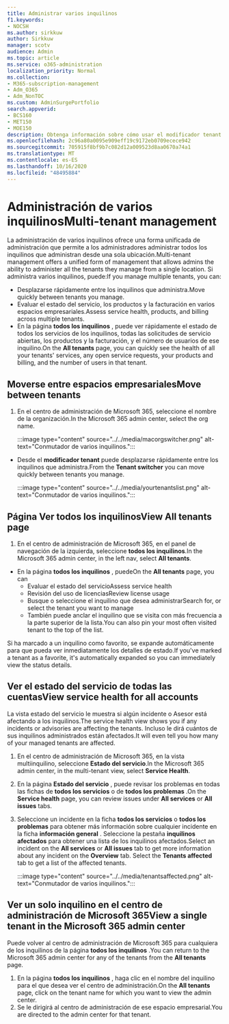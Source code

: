 ```yaml
---
title: Administrar varios inquilinos
f1.keywords:
- NOCSH
ms.author: sirkkuw
author: Sirkkuw
manager: scotv
audience: Admin
ms.topic: article
ms.service: o365-administration
localization_priority: Normal
ms.collection:
- M365-subscription-management
- Adm_O365
- Adm_NonTOC
ms.custom: AdminSurgePortfolio
search.appverid:
- BCS160
- MET150
- MOE150
description: Obtenga información sobre cómo usar el modificador tenant y las vistas de varios inquilinos.
ms.openlocfilehash: 2c96a80a0095e909eff19c9172eb0709ecece942
ms.sourcegitcommit: 705915f8bf9b7c082d12a009523d8aa0670a74a1
ms.translationtype: MT
ms.contentlocale: es-ES
ms.lasthandoff: 10/16/2020
ms.locfileid: "48495884"
---
```

# <a name="multi-tenant-management"></a><span data-ttu-id="dc825-103">Administración de varios inquilinos</span><span class="sxs-lookup"><span data-stu-id="dc825-103">Multi-tenant management</span></span>

<span data-ttu-id="dc825-104">La administración de varios inquilinos ofrece una forma unificada de administración que permite a los administradores administrar todos los inquilinos que administran desde una sola ubicación.</span><span class="sxs-lookup"><span data-stu-id="dc825-104">Multi-tenant management offers a unified form of management that allows admins the ability to administer all the tenants they manage from a single location.</span></span> <span data-ttu-id="dc825-105">Si administra varios inquilinos, puede:</span><span class="sxs-lookup"><span data-stu-id="dc825-105">If you manage multiple tenants, you can:</span></span>

- <span data-ttu-id="dc825-106">Desplazarse rápidamente entre los inquilinos que administra.</span><span class="sxs-lookup"><span data-stu-id="dc825-106">Move quickly between tenants you manage.</span></span>
- <span data-ttu-id="dc825-107">Evaluar el estado del servicio, los productos y la facturación en varios espacios empresariales.</span><span class="sxs-lookup"><span data-stu-id="dc825-107">Assess service health, products, and billing across multiple tenants.</span></span>
- <span data-ttu-id="dc825-108">En la página **todos los inquilinos** , puede ver rápidamente el estado de todos los servicios de los inquilinos, todas las solicitudes de servicio abiertas, los productos y la facturación, y el número de usuarios de ese inquilino.</span><span class="sxs-lookup"><span data-stu-id="dc825-108">On the **All tenants** page, you can quickly see the health of all your tenants' services, any open service requests, your products and billing, and the number of users in that tenant.</span></span>


## <a name="move-between-tenants"></a><span data-ttu-id="dc825-109">Moverse entre espacios empresariales</span><span class="sxs-lookup"><span data-stu-id="dc825-109">Move between tenants</span></span>

1. <span data-ttu-id="dc825-110">En el centro de administración de Microsoft 365, seleccione el nombre de la organización.</span><span class="sxs-lookup"><span data-stu-id="dc825-110">In the Microsoft 365 admin center, select the org name.</span></span>

    :::image type="content" source="../../media/macorgswitcher.png" alt-text="Conmutador de varios inquilinos.":::

- <span data-ttu-id="dc825-112">Desde el **modificador tenant** puede desplazarse rápidamente entre los inquilinos que administra.</span><span class="sxs-lookup"><span data-stu-id="dc825-112">From the **Tenant switcher** you can move quickly between tenants you manage.</span></span>

    :::image type="content" source="../../media/yourtenantslist.png" alt-text="Conmutador de varios inquilinos.":::

## <a name="view-all-tenants-page"></a><span data-ttu-id="dc825-114">Página Ver todos los inquilinos</span><span class="sxs-lookup"><span data-stu-id="dc825-114">View All tenants page</span></span>

1. <span data-ttu-id="dc825-115">En el centro de administración de Microsoft 365, en el panel de navegación de la izquierda, seleccione **todos los inquilinos**.</span><span class="sxs-lookup"><span data-stu-id="dc825-115">In the Microsoft 365 admin center, in the left nav, select **All tenants**.</span></span>
- <span data-ttu-id="dc825-116">En la página **todos los inquilinos** , puede</span><span class="sxs-lookup"><span data-stu-id="dc825-116">On the **All tenants** page, you can</span></span>
  - <span data-ttu-id="dc825-117">Evaluar el estado del servicio</span><span class="sxs-lookup"><span data-stu-id="dc825-117">Assess service health</span></span>
  - <span data-ttu-id="dc825-118">Revisión del uso de licencias</span><span class="sxs-lookup"><span data-stu-id="dc825-118">Review license usage</span></span>
  - <span data-ttu-id="dc825-119">Busque o seleccione el inquilino que desea administrar</span><span class="sxs-lookup"><span data-stu-id="dc825-119">Search for, or select the tenant you want to manage</span></span>
  - <span data-ttu-id="dc825-120">También puede anclar el inquilino que se visita con más frecuencia a la parte superior de la lista.</span><span class="sxs-lookup"><span data-stu-id="dc825-120">You can also pin your most often visited tenant to the top of the list.</span></span>


<span data-ttu-id="dc825-121">Si ha marcado a un inquilino como favorito, se expande automáticamente para que pueda ver inmediatamente los detalles de estado.</span><span class="sxs-lookup"><span data-stu-id="dc825-121">If you've marked a tenant as a favorite, it's automatically expanded so you can immediately view the status details.</span></span>

## <a name="view-service-health-for-all-accounts"></a><span data-ttu-id="dc825-122">Ver el estado del servicio de todas las cuentas</span><span class="sxs-lookup"><span data-stu-id="dc825-122">View service health for all accounts</span></span>

<span data-ttu-id="dc825-123">La vista estado del servicio le muestra si algún incidente o Asesor está afectando a los inquilinos.</span><span class="sxs-lookup"><span data-stu-id="dc825-123">The service health view shows you if any incidents or advisories are affecting the tenants.</span></span> <span data-ttu-id="dc825-124">Incluso le dirá cuántos de sus inquilinos administrados están afectados.</span><span class="sxs-lookup"><span data-stu-id="dc825-124">It will even tell you how many of your managed tenants are affected.</span></span>

1. <span data-ttu-id="dc825-125">En el centro de administración de Microsoft 365, en la vista multiinquilino, seleccione **Estado del servicio**.</span><span class="sxs-lookup"><span data-stu-id="dc825-125">In the Microsoft 365 admin center, in the multi-tenant view, select **Service Health**.</span></span>
2. <span data-ttu-id="dc825-126">En la página **Estado del servicio** , puede revisar los problemas en todas las fichas de **todos los servicios** o de **todos los problemas** .</span><span class="sxs-lookup"><span data-stu-id="dc825-126">On the **Service health** page, you can review issues under **All services** or **All issues** tabs.</span></span>
3. <span data-ttu-id="dc825-127">Seleccione un incidente en la ficha **todos los servicios** o **todos los problemas** para obtener más información sobre cualquier incidente en la ficha **información general** . Seleccione la pestaña **inquilinos afectados** para obtener una lista de los inquilinos afectados.</span><span class="sxs-lookup"><span data-stu-id="dc825-127">Select an incident on the **All services** or **All issues** tab to get more information about any incident on the **Overview** tab. Select the **Tenants affected** tab to get a list of the affected tenants.</span></span>

    :::image type="content" source="../../media/tenantsaffected.png" alt-text="Conmutador de varios inquilinos.":::

## <a name="view-a-single-tenant-in-the-microsoft-365-admin-center"></a><span data-ttu-id="dc825-129">Ver un solo inquilino en el centro de administración de Microsoft 365</span><span class="sxs-lookup"><span data-stu-id="dc825-129">View a single tenant in the Microsoft 365 admin center</span></span>

<span data-ttu-id="dc825-130">Puede volver al centro de administración de Microsoft 365 para cualquiera de los inquilinos de la página **todos los inquilinos** .</span><span class="sxs-lookup"><span data-stu-id="dc825-130">You can return to the Microsoft 365 admin center for any of the tenants from the **All tenants** page.</span></span>

1. <span data-ttu-id="dc825-131">En la página **todos los inquilinos** , haga clic en el nombre del inquilino para el que desea ver el centro de administración.</span><span class="sxs-lookup"><span data-stu-id="dc825-131">On the **All tenants** page, click on the tenant name for which you want to view the admin center.</span></span>
2. <span data-ttu-id="dc825-132">Se le dirigirá al centro de administración de ese espacio empresarial.</span><span class="sxs-lookup"><span data-stu-id="dc825-132">You are directed to the admin center for that tenant.</span></span>